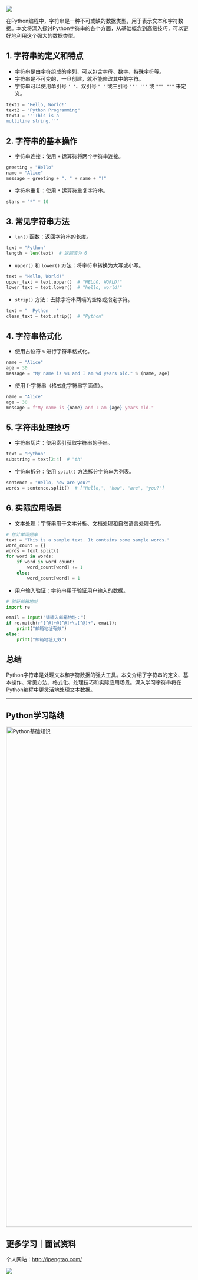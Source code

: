 ![](https://p.ipic.vip/cfnkto.png)

在Python编程中，字符串是一种不可或缺的数据类型，用于表示文本和字符数据。本文将深入探讨Python字符串的各个方面，从基础概念到高级技巧，可以更好地利用这个强大的数据类型。

## 1. 字符串的定义和特点

- 字符串是由字符组成的序列，可以包含字母、数字、特殊字符等。
- 字符串是不可变的，一旦创建，就不能修改其中的字符。
- 字符串可以使用单引号 `' '`、双引号 `" "` 或三引号 `''' '''` 或 `""" """` 来定义。

```python
text1 = 'Hello, World!'
text2 = "Python Programming"
text3 = '''This is a
multiline string.'''
```

## 2. 字符串的基本操作

- 字符串连接：使用 `+` 运算符将两个字符串连接。

```python
greeting = "Hello"
name = "Alice"
message = greeting + ", " + name + "!"
```

- 字符串重复：使用 `*` 运算符重复字符串。

```python
stars = "*" * 10
```

## 3. 常见字符串方法

- `len()` 函数：返回字符串的长度。

```python
text = "Python"
length = len(text)  # 返回值为 6
```

- `upper()` 和 `lower()` 方法：将字符串转换为大写或小写。

```python
text = "Hello, World!"
upper_text = text.upper()  # "HELLO, WORLD!"
lower_text = text.lower()  # "hello, world!"
```

- `strip()` 方法：去除字符串两端的空格或指定字符。

```python
text = "  Python   "
clean_text = text.strip()  # "Python"
```

## 4. 字符串格式化

- 使用占位符 `%` 进行字符串格式化。

```python
name = "Alice"
age = 30
message = "My name is %s and I am %d years old." % (name, age)
```

- 使用 f-字符串（格式化字符串字面值）。

```python
name = "Alice"
age = 30
message = f"My name is {name} and I am {age} years old."
```

## 5. 字符串处理技巧

- 字符串切片：使用索引获取字符串的子串。

```python
text = "Python"
substring = text[2:4]  # "th"
```

- 字符串拆分：使用 `split()` 方法拆分字符串为列表。

```python
sentence = "Hello, how are you?"
words = sentence.split()  # ["Hello,", "how", "are", "you?"]
```

## 6. 实际应用场景

- 文本处理：字符串用于文本分析、文档处理和自然语言处理任务。

```python
# 统计单词频率
text = "This is a sample text. It contains some sample words."
word_count = {}
words = text.split()
for word in words:
    if word in word_count:
        word_count[word] += 1
    else:
        word_count[word] = 1
```

- 用户输入验证：字符串用于验证用户输入的数据。

```python
# 验证邮箱地址
import re

email = input("请输入邮箱地址：")
if re.match(r"[^@]+@[^@]+\.[^@]+", email):
    print("邮箱地址有效")
else:
    print("邮箱地址无效")
```

## 总结

Python字符串是处理文本和字符数据的强大工具。本文介绍了字符串的定义、基本操作、常见方法、格式化、处理技巧和实际应用场景。深入学习字符串将在Python编程中更灵活地处理文本数据。

--- 

## Python学习路线

<img width="1357" alt="Python基础知识" src="https://github.com/sitinme/Python_study/assets/5089397/5df21811-fd10-43c1-9066-1b192262b268">

## 更多学习｜面试资料

个人网站：http://ipengtao.com/

![](https://p.ipic.vip/knbt3a.png)


